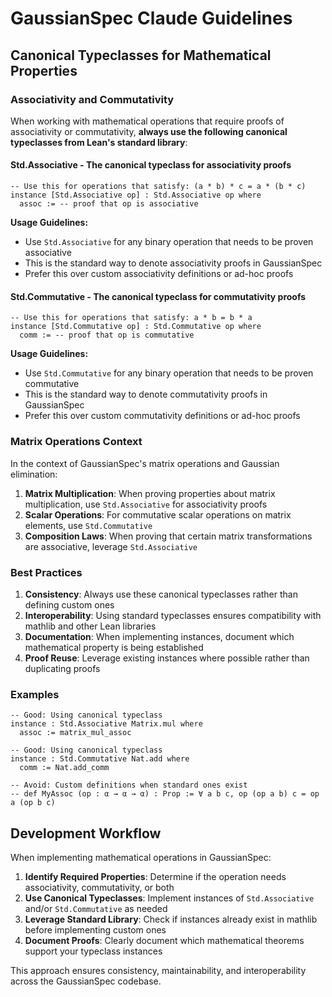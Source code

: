 # GaussianSpec Claude Guidelines

## Canonical Typeclasses for Mathematical Properties

### Associativity and Commutativity

When working with mathematical operations that require proofs of associativity or commutativity, **always use the following canonical typeclasses from Lean's standard library**:

#### **Std.Associative** - The canonical typeclass for associativity proofs

```lean
-- Use this for operations that satisfy: (a * b) * c = a * (b * c)
instance [Std.Associative op] : Std.Associative op where
  assoc := -- proof that op is associative
```

**Usage Guidelines:**
- Use `Std.Associative` for any binary operation that needs to be proven associative
- This is the standard way to denote associativity proofs in GaussianSpec
- Prefer this over custom associativity definitions or ad-hoc proofs

#### **Std.Commutative** - The canonical typeclass for commutativity proofs

```lean
-- Use this for operations that satisfy: a * b = b * a
instance [Std.Commutative op] : Std.Commutative op where
  comm := -- proof that op is commutative
```

**Usage Guidelines:**
- Use `Std.Commutative` for any binary operation that needs to be proven commutative
- This is the standard way to denote commutativity proofs in GaussianSpec
- Prefer this over custom commutativity definitions or ad-hoc proofs

### Matrix Operations Context

In the context of GaussianSpec's matrix operations and Gaussian elimination:

1. **Matrix Multiplication**: When proving properties about matrix multiplication, use `Std.Associative` for associativity proofs
2. **Scalar Operations**: For commutative scalar operations on matrix elements, use `Std.Commutative`
3. **Composition Laws**: When proving that certain matrix transformations are associative, leverage `Std.Associative`

### Best Practices

1. **Consistency**: Always use these canonical typeclasses rather than defining custom ones
2. **Interoperability**: Using standard typeclasses ensures compatibility with mathlib and other Lean libraries
3. **Documentation**: When implementing instances, document which mathematical property is being established
4. **Proof Reuse**: Leverage existing instances where possible rather than duplicating proofs

### Examples

```lean
-- Good: Using canonical typeclass
instance : Std.Associative Matrix.mul where
  assoc := matrix_mul_assoc

-- Good: Using canonical typeclass  
instance : Std.Commutative Nat.add where
  comm := Nat.add_comm

-- Avoid: Custom definitions when standard ones exist
-- def MyAssoc (op : α → α → α) : Prop := ∀ a b c, op (op a b) c = op a (op b c)
```

## Development Workflow

When implementing mathematical operations in GaussianSpec:

1. **Identify Required Properties**: Determine if the operation needs associativity, commutativity, or both
2. **Use Canonical Typeclasses**: Implement instances of `Std.Associative` and/or `Std.Commutative` as needed
3. **Leverage Standard Library**: Check if instances already exist in mathlib before implementing custom ones
4. **Document Proofs**: Clearly document which mathematical theorems support your typeclass instances

This approach ensures consistency, maintainability, and interoperability across the GaussianSpec codebase.